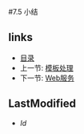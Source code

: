 #7.5 小结

## links
   * [目录](<preface.md>)
   * 上一节: [模板处理](<7.4.md>)
   * 下一节: [Web服务](<8.md>)

## LastModified 
   * $Id$